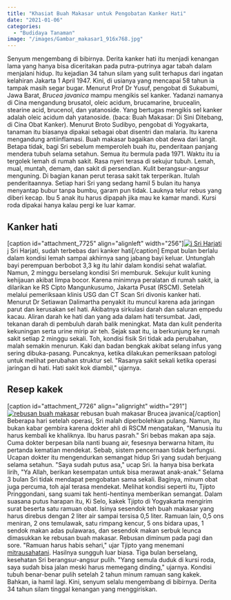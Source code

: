 ```yaml
---
title: "Khasiat Buah Makasar untuk Pengobatan Kanker Hati"
date: "2021-01-06"
categories: 
  - "Budidaya Tanaman"
image: "/images/Gambar_makasar1_916x768.jpg"
---
```


Senyum mengembang di bibirnya. Derita kanker hati itu menjadi kenangan lama yang hanya bisa diceritakan pada putra-putrinya agar tabah dalam menjalani hidup. Itu kejadian 34 tahun silam yang sulit terhapus dari ingatan kelahiran Jakarta 1 April 1947. Kini, di usianya yang mencapai 58 tahun ia tampak masih segar bugar. Menurut Prof Dr Yusuf, pengobat di Sukabumi, Jawa Barat, _Brucea javanica_ mampu mengikis sel kanker. Yadanzi namanya di Cina mengandung brusatol, oleic acidum, brucamarine, brucealin, stearine acid, brucenol, dan yatanoside. Yang bertugas mengikis sel kanker adalah oleic acidum dah yatanoside. (baca: Buah Makasar: Di Sini Ditebang, di Cina Obat Kanker). Menurut Broto Sudibyo, pengobat di Yogyakarta, tanaman itu biasanya dipakai sebagai obat disentri dan malaria. Itu karena mengandung antiinflamasi. Buah makasar bagaikan obat dewa dari langit. Betapa tidak, bagi Sri sebelum memperoleh buah itu, penderitaan panjang mendera tubuh selama setahun. Semua itu bermula pada 1971. Waktu itu ia tergolek lemah di rumah sakit. Rasa nyeri terasa di sekujur tubuh. Lemah, mual, muntah, demam, dan sakit di persendian. Kulit berangsur-angsur menguning. Di bagian kanan perut terasa sakit tak terperikan. Itulah penderitaannya. Setiap hari Sri yang sedang hamil 5 bulan itu hanya menyantap bubur tanpa bumbu, garam pun tidak. Lauknya telur rebus yang diberi kecap. Ibu 5 anak itu harus dipapah jika mau ke kamar mandi. Kursi roda dipakai hanya kalau pergi ke luar kamar.

## Kanker hati

\[caption id="attachment\_7725" align="alignleft" width="256"\][![j Sri Harjati](/images/Gambar_harjati_859x768.jpg)](http://localhost/mitra/wp-content/uploads/2021/01/Gambar_harjati_859x768.jpg) j Sri Harjati, sudah terbebas dari kanker hati\[/caption\] Empat bulan berlalu dalam kondisi lemah sampai akhirnya sang jabang bayi keluar. Untunglah bayi perempuan berbobot 3,3 kg itu lahir dalam kondisi sehat walafiat. Namun, 2 minggu berselang kondisi Sri memburuk. Sekujur kulit kuning kehijauan akibat limpa bocor. Karena minimnya peralatan di rumah sakit, ia dilarikan ke RS Cipto Mangunkusumo, Jakarta Pusat (RSCM). Setelah melalui pemeriksaan klinis USG dan CT Scan Sri divonis kanker hati. Menurut Dr Setiawan Dalimartha penyakit itu muncul karena ada jaringan parut dan kerusakan sel hati. Akibatnya sirkulasi darah dan saluran empedu kacau. Aliran darah ke hati dan yang ada dalam hati tersumbat. Jadi, tekanan darah di pembuluh darah balik meningkat. Mata dan kulit penderita kekuningan serta urine mirip air teh. Sejak saat itu, ia berkunjung ke rumah sakit setiap 2 minggu sekali. Toh, kondisi fisik Sri tidak ada perubahan, malah semakin menurun. Kaki dan badan bengkak akibat selang infus yang sering dibuka-pasang. Puncaknya, ketika dilakukan pemeriksaan patologi untuk melihat perubahan struktur sel. "Rasanya sakit sekali ketika operasi jaringan di hati. Hati sakit kok diambil," ujarnya.

## Resep kakek

\[caption id="attachment\_7726" align="alignright" width="291"\][![rebusan buah makasar ](/images/Gambar_makasar_810x768.jpg)](http://localhost/mitra/wp-content/uploads/2021/01/Gambar_makasar_810x768.jpg) rebusan buah makasar Brucea javanica\[/caption\] Beberapa hari setelah operasi, Sri malah diperbolehkan pulang. Namun, itu bukan kabar gembira karena dokter ahli di RSCM mengatakan, "Manusia itu harus kembali ke khaliknya. Ibu harus pasrah." Sri bebas makan apa saja. Cuma dokter berpesan bila nanti buang air, fesesnya berwarna hitam, itu pertanda kematian mendekat. Sebab, sistem pencernaan tidak berfungsi. Ucapan dokter itu mengendurkan semangat hidup Sri yang sudah berjuang selama setahun. "Saya sudah putus asa," ucap Sri. Ia hanya bisa berkata lirih, "Ya Allah, berikan kesempatan untuk bisa merawat anak-anak." Selama 3 bulan Sri tidak mendapat pengobatan sama sekali. Baginya, minum obat juga percuma, toh ajal terasa mendekat. Melihat kondisi seperti itu, Tjipto Pringgondani, sang suami tak henti-hentinya memberikan semangat. Dalam suasana putus harapan itu, Ki Selo, kakek Tjipto di Yogyakarta mengirim surat beserta satu ramuan obat. Isinya sesendok teh buah makasar yang harus direbus dengan 2 liter air sampai tersisa 0,5 liter. Ramuan lain, 0,5 ons meniran, 2 ons temulawak, satu rimpang kencur, 5 ons bidara upas, 1 sendok makan adas pulawaras, dan sesendok makan serbuk leunca dimasukkan ke rebusan buah makasar. Rebusan diminum pada pagi dan sore. "Ramuan harus habis sehari," ujar Tjipto yang menemani [mitrausahatani](http://localhost/mitra). Hasilnya sungguh luar biasa. Tiga bulan berselang, kesehatan Sri berangsur-angsur pulih. "Yang semula duduk di kursi roda, saya sudah bisa jalan meski harus memegang dinding," ujarnya. Kondisi tubuh benar-benar pulih setelah 2 tahun minum ramuan sang kakek. Bahkan, ia hamil lagi. Kini, senyum selalu mengembang di bibirnya. Derita 34 tahun silam tinggal kenangan yang menggiriskan.
